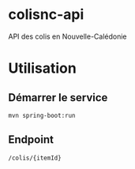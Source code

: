 # colisnc-api

API des colis en Nouvelle-Calédonie

# Utilisation

## Démarrer le service

```
mvn spring-boot:run
```

## Endpoint

```
/colis/{itemId}
```

